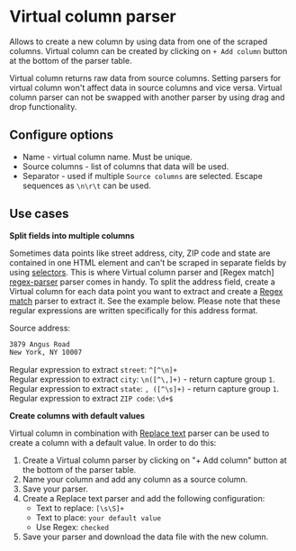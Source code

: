 # Virtual column parser
Allows to create a new column by using data from one of the scraped columns. Virtual column can be created by clicking on 
`+ Add column` button at the bottom of the parser table.

Virtual column returns raw data from source columns. Setting parsers for virtual column won't affect data in source 
columns and vice versa. Virtual column parser can not be swapped with another parser by using drag and drop functionality.

## Configure options
 * Name - virtual column name. Must be unique.
 * Source columns - list of columns that data will be used.
 * Separator - used if multiple `Source columns` are selected. Escape sequences as `\n\r\t` can be used.
 
## Use cases
**Split fields into multiple columns**  

Sometimes data points like street address, city, ZIP code and state are contained in one HTML element and can't be 
scraped in separate fields by using [selectors][selectors]. This is where Virtual column parser and [Regex match]
[regex-parser] parser comes in handy. To split the address field, create a Virtual column for each data point you want to
extract and create a [Regex match][regex-parser] parser to extract it. See the example below. Please note that these regular 
expressions are written specifically for this address format.

Source address: 
```html
3879 Angus Road
New York, NY 10007
```

Regular expression to extract `street`: `^[^\n]+`  
Regular expression to extract `city`: `\n([^\,]+)` - return capture group `1`.  
Regular expression to extract `state`: `, ([^\s]+)` - return capture group `1`.  
Regular expression to extract `ZIP code`: `\d+$`


**Create columns with default values**  

Virtual column in combination with [Replace text][replace-parser] parser can be used to create a column with a default 
value. In order to do this:  

1. Create a Virtual column parser by clicking on "+ Add column" button at the bottom of the parser table.
2. Name your column and add any column as a source column.
3. Save your parser.
4. Create a Replace text parser and add the following configuration: 
    * Text to replace: `[\s\S]+`  
    * Text to place: `your default value`  
    * Use Regex: `checked`
5. Save your parser and download the data file with the new column.

[replace-parser]: Replace%20text.md
[selectors]: ../../Selectors.md
[regex-parser]: Regex%20match.md

